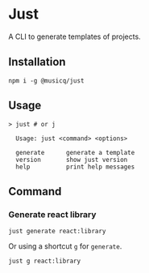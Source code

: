 # Just

A CLI to generate templates of projects.

## Installation

```shell
npm i -g @musicq/just
```

## Usage

```shell
> just # or j

  Usage: just <command> <options>

  generate      generate a template
  version       show just version
  help          print help messages
```

## Command

### Generate react library

```shell
just generate react:library
```

Or using a shortcut `g` for `generate`.

```shell
just g react:library
```
